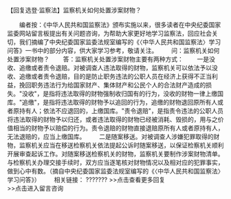 【回复选登·监察法】监察机关如何处置涉案财物？



　　编者按：《中华人民共和国监察法》颁布实施以来，很多读者在中央纪委国家监委网站留言板提出有关问题咨询，为帮助大家更好地学习监察法，回应社会关切，我们摘编了中央纪委国家监委法规室编写的《〈中华人民共和国监察法〉学习问答》一书中的部分内容，供大家学习参考，敬请关注。
　　问：监察机关如何处置涉案财物？
　　答：监察机关处置涉案财物主要有两种方式：
　　一是没收、追缴或者责令退赔。对被调查人违法取得的财物，监察机关可以依法予以没收、追缴或者责令退赔，目的是防止职务违法的公职人员在经济上获得不正当利益，挽回职务违法行为给国家财产、集体财产和公民个人的合法财产造成的损失。"没收"，是指将违法取得的财物强制收归国有的行为，没收的财物一律上缴国库。"追缴"，是指将违法取得的财物予以追回的行为，追缴的财物退回原所有人或者原持有人；依法不应退回的，上缴国库。"责令退赔"，是指责令违法的公职人员将违法取得的财物予以归还，或者违法取得的财物已经被消耗、毁损的，用与之价值相当的财物予以赔偿的行为。责令退赔的财物直接退赔原所有人或者原持有人，无法退赔的，应当上缴国库。
　　二是随案移送。对被调查人涉嫌犯罪取得的财物，监察机关应当在移送检察机关依法提起公诉时随案移送，以保证检察机关顺利开展审查起诉工作。对随案移送检察机关的财物，监察机关要制作涉案财物清单。与检察机关办理交接手续时，双方应当逐笔核对财物情况以及相对应的犯罪事实，做到心中有数。（摘自中央纪委国家监委法规室编写的《〈中华人民共和国监察法〉学习问答》）
　　相关链接： ???????
\>\>点击查看更多回复　　　　　　　　　　　　　　　\>\>点击进入留言咨询
